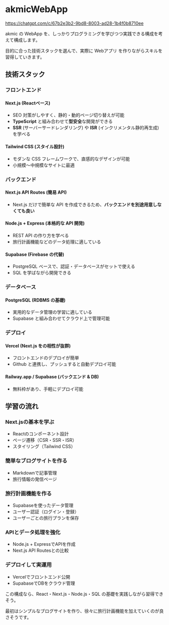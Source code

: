 # akmicWebApp

https://chatgpt.com/c/67b2e3b2-9bd8-8003-ad28-1b4f0b8710ee

akmic の WebApp を、しっかりプログラミングを学びつつ実践できる構成を考えて構成します。

目的に合った技術スタックを選んで、実際に Webアプリ を作りながらスキルを習得していきます。

## 技術スタック
### フロントエンド
#### Next.js (Reactベース)
- SEO 対策がしやすく、静的・動的ページ切り替えが可能
- **TypeScript** と組み合わせて**型安全**な開発ができる
- **SSR** (サーバーサードレンダリング) や **ISR** (インクリメンタル静的再生成) を学べる

#### Tailwind CSS (スタイル設計)
- モダンな CSS フレームワークで、直感的なデザインが可能
- 小規模～中規模なサイトに最適

### バックエンド
#### Next.js API Routes (簡易 API)
- Next.js だけで簡単な API を作成できるため、**バックエンドを別途用意しなくても良い**
#### Node.js + Express (本格的な API 開発)
- REST API の作り方を学べる
- 旅行計画機能などのデータ処理に適している
#### Supabase (Firebase の代替)
- PostgreSQL ベースで、認証・データベースがセットで使える
- SQL を学ばながら開発できる

### データベース
#### PostgreSQL (RDBMS の基礎)
- 実用的なデータ管理の学習に適している
- Supabase と組み合わせてクラウド上で管理可能

### デプロイ
#### Vercel (Next.js  をの相性が抜群)
- フロントエンドのデプロイが簡単
- Github と連携し、プッシュすると自動デプロイ可能
#### Railway.app / Supabase (バックエンド & DB)
- 無料枠があり、手軽にデプロイ可能

## 学習の流れ
### Next.jsの基本を学ぶ
- Reactのコンポーネント設計
- ページ遷移（CSR・SSR・ISR）
- スタイリング（Tailwind CSS）
### 簡単なブログサイトを作る
- Markdownで記事管理
- 旅行情報の発信ページ
### 旅行計画機能を作る
- Supabaseを使ったデータ管理
- ユーザー認証（ログイン・登録）
- ユーザーごとの旅行プランを保存
### APIとデータ処理を強化
- Node.js + ExpressでAPIを作成
- Next.js API Routesとの比較
### デプロイして実運用
- Vercelでフロントエンド公開
- SupabaseでDBをクラウド管理

この構成なら、React・Next.js・Node.js・SQL の基礎を実践しながら習得できそう。

最初はシンプルなブログサイトを作り、徐々に旅行計画機能を加えていくのが良さそうです。
